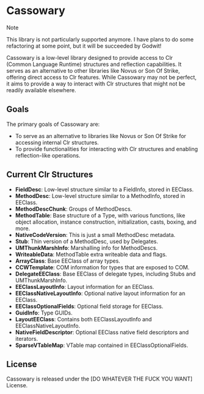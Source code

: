 # Cassowary

> [!NOTE]  
> This library is not particularly supported anymore.
> I have plans to do some refactoring at some point, but it will be succeeded by Godwit!

Cassowary is a low-level library designed to provide access to Clr (Common Language Runtime) structures and reflection capabilities. It serves as an alternative to other libraries like Novus or Son Of Strike, offering direct access to Clr features. While Cassowary may not be perfect, it aims to provide a way to interact with Clr structures that might not be readily available elsewhere.

## Goals

The primary goals of Cassowary are:

- To serve as an alternative to libraries like Novus or Son Of Strike for accessing internal Clr structures.
- To provide functionalities for interacting with Clr structures and enabling reflection-like operations.

## Current Clr Structures

- **FieldDesc**: Low-level structure similar to a FieldInfo, stored in EEClass.
- **MethodDesc**: Low-level structure similar to a MethodInfo, stored in EEClass.
- **MethodDescChunk**: Groups of MethodDescs.
- **MethodTable**: Base structure of a Type, with various functions, like object allocation, instance construction, initialization, casts, boxing, and more.
- **NativeCodeVersion**: This is just a small MethodDesc metadata.
- **Stub**: Thin version of a MethodDesc, used by Delegates.
- **UMThunkMarshInfo**: Marshalling info for MethodDescs.
- **WriteableData**: MethodTable extra writeable data and flags.
- **ArrayClass**: Base EEClass of array types.
- **CCWTemplate**: COM information for types that are exposed to COM.
- **DelegateEEClass**: Base EEClass of delegate types, including Stubs and UMThunkMarshInfo.
- **EEClassLayoutInfo**: Layout information for an EEClass.
- **EEClassNativeLayoutInfo**: Optional native layout information for an EEClass.
- **EEClassOptionalFields**: Optional field storage for EEClass.
- **GuidInfo**: Type GUIDs.
- **LayoutEEClass**: Contains both EEClassLayoutInfo and EEClassNativeLayoutInfo.
- **NativeFieldDescriptor**: Optional EEClass native field descriptors and iterators.
- **SparseVTableMap**: VTable map contained in EEClassOptionalFields.

## License

Cassowary is released under the [DO WHATEVER THE FUCK YOU WANT] License.
